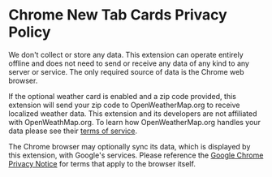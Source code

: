 Chrome New Tab Cards Privacy Policy
===================================

We don't collect or store any data.  This extension can operate entirely offline and does not need to send or receive any data of any kind to any server or service.  The only required source of data is the Chrome web browser.

If the optional weather card is enabled and a zip code provided, this extension will send your zip code to OpenWeatherMap.org to receive localized weather data. This extension and its developers are not affiliated with OpenWeathMap.org.  To learn how OpenWeatherMap.org handles your data please see their [terms of service](https://openweathermap.org/terms).

The Chrome browser may optionally sync its data, which is displayed by this extension, with Google's services. Please reference the [Google Chrome Privacy Notice](https://www.google.com/chrome/privacy/) for terms that apply to the browser itself.
